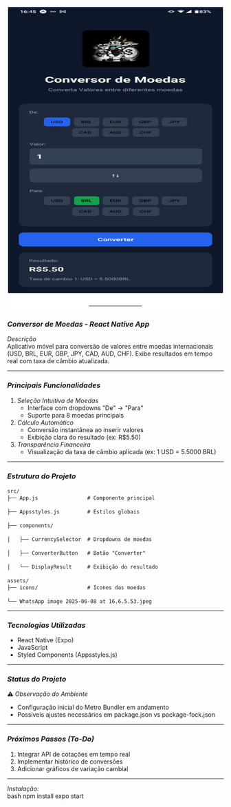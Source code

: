 
<div align="center">
 <img src="https://github.com/Zerogallo/Conversor-de-Moedas-Mobile/blob/main/WhatsApp%20Image%202025-08-06%20at%2016.45.53.jpeg" style="width: 500px; height: 700px;"/>
</div>

### *Conversor de Moedas - React Native App*  

*Descrição*  
Aplicativo móvel para conversão de valores entre moedas internacionais (USD, BRL, EUR, GBP, JPY, CAD, AUD, CHF). Exibe resultados em tempo real com taxa de câmbio atualizada.

---

### *Principais Funcionalidades*
1. *Seleção Intuitiva de Moedas*  
   - Interface com dropdowns "De" → "Para"  
   - Suporte para 8 moedas principais  
2. *Cálculo Automático*  
   - Conversão instantânea ao inserir valores  
   - Exibição clara do resultado (ex: R$5.50)  
3. *Transparência Financeira*  
   - Visualização da taxa de câmbio aplicada (ex: 1 USD = 5.5000 BRL)  

---

### *Estrutura do Projeto*

    src/
    ├── App.js                # Componente principal

    ├── Appsstyles.js         # Estilos globais

    ├── components/

    │   ├── CurrencySelector  # Dropdowns de moedas

    │   ├── ConverterButton   # Botão "Converter"

    │   └── DisplayResult     # Exibição do resultado
    
    assets/
    ├── icons/                # Ícones das moedas

    └── WhatsApp image 2025-06-08 at 16.6.5.53.jpeg 


---

### *Tecnologias Utilizadas*
- React Native (Expo)  
- JavaScript  
- Styled Components (Appsstyles.js)  

---

### *Status do Projeto*  
⚠️ *Observação do Ambiente*  
- Configuração inicial do Metro Bundler em andamento  
- Possíveis ajustes necessários em package.json vs package-fock.json  

---

### *Próximos Passos (To-Do)*  
1. Integrar API de cotações em tempo real  
2. Implementar histórico de conversões  
3. Adicionar gráficos de variação cambial  

---



*Instalação:*  
bash
npm install
expo start

